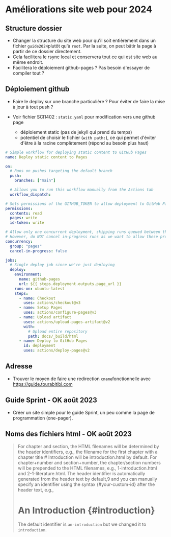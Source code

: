 # Améliorations site web pour 2024

## Structure dossier

- Changer la structure du site web pour qu'il soit entièrement dans un fichier `guide2024`plutôt qu'à `root`. Par la suite, on peut bâtir la page à partir de ce dossier directement.
- Cela facilitera le rsync local et conservera tout ce qui est site web au même endroit.
- Facilitera le déploiement github-pages ? Pas besoin d'essayer de compiler tout ?

## Déploiement github

- Faire le deploy sur une branche particulière ? Pour éviter de faire la mise à jour à tout push ?

- Voir fichier SCI1402 : `static.yaml` pour modification vers une github page
  -  déploiement static (pas de jekyll qui prend du temps)
  -  potentiel de choisir le fichier (`with path:`), ce qui permet d'éviter d'être à la racine complètement (répond au besoin plus haut)

```yaml
# Simple workflow for deploying static content to GitHub Pages
name: Deploy static content to Pages

on:
  # Runs on pushes targeting the default branch
  push:
    branches: ["main"]

  # Allows you to run this workflow manually from the Actions tab
  workflow_dispatch:

# Sets permissions of the GITHUB_TOKEN to allow deployment to GitHub Pages
permissions:
  contents: read
  pages: write
  id-token: write

# Allow only one concurrent deployment, skipping runs queued between the run in-progress and latest queued.
# However, do NOT cancel in-progress runs as we want to allow these production deployments to complete.
concurrency:
  group: "pages"
  cancel-in-progress: false

jobs:
  # Single deploy job since we're just deploying
  deploy:
    environment:
      name: github-pages
      url: ${{ steps.deployment.outputs.page_url }}
    runs-on: ubuntu-latest
    steps:
      - name: Checkout
        uses: actions/checkout@v3
      - name: Setup Pages
        uses: actions/configure-pages@v3
      - name: Upload artifact
        uses: actions/upload-pages-artifact@v2
        with:
          # Upload entire repository
          path: docs/_build/html
      - name: Deploy to GitHub Pages
        id: deployment
        uses: actions/deploy-pages@v2
```


## Adresse

- Trouver le moyen de faire une redirection `cname`fonctionnelle avec https://guide.tourabitibi.com


## Guide Sprint - OK août 2023

- Créer un site simple pour le guide Sprint, un peu comme la page de programmation (one-pager).


## Noms des fichiers html - OK août 2023

> For chapter and section, the HTML filenames will be determined by the header identifiers, e.g., the filename for the first chapter with a chapter title # Introduction will be introduction.html by default. For chapter+number and section+number, the chapter/section numbers will be prepended to the HTML filenames, e.g., 1-introduction.html and 2-1-literature.html. The header identifier is automatically generated from the header text by default,9 and you can manually specify an identifier using the syntax {#your-custom-id} after the header text, e.g.,
> # An Introduction {#introduction}
> The default identifier is `an-introduction` but we changed
it to `introduction`.
